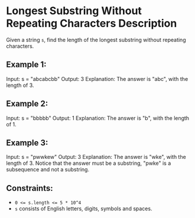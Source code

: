 # Longest Substring Without Repeating Characters Description

Given a string `s`, find the length of the longest substring without repeating characters.

## Example 1:
Input: s = "abcabcbb"
Output: 3
Explanation: The answer is "abc", with the length of 3.

## Example 2:
Input: s = "bbbbb"
Output: 1
Explanation: The answer is "b", with the length of 1.

## Example 3:
Input: s = "pwwkew"
Output: 3
Explanation: The answer is "wke", with the length of 3. Notice that the answer must be a substring, "pwke" is a subsequence and not a substring.

## Constraints:
*   `0 <= s.length <= 5 * 10^4`
*   `s` consists of English letters, digits, symbols and spaces.